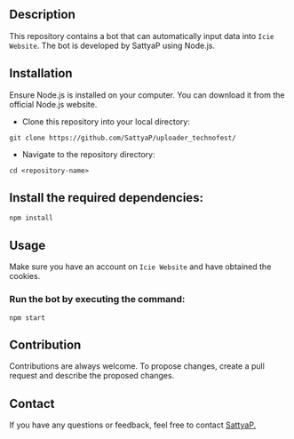 ## Description
This repository contains a bot that can automatically input data into `Icie Website`. The bot is developed by SattyaP using Node.js.

## Installation
Ensure Node.js is installed on your computer. You can download it from the official Node.js website.

- Clone this repository into your local directory:

`git clone https://github.com/SattyaP/uploader_technofest/`
- Navigate to the repository directory:

`cd <repository-name>`
## Install the required dependencies:

`npm install`

## Usage
Make sure you have an account on `Icie Website` and have obtained the cookies.

### Run the bot by executing the command:

`npm start`

## Contribution
Contributions are always welcome. To propose changes, create a pull request and describe the proposed changes.

## Contact
If you have any questions or feedback, feel free to contact [SattyaP.](https://github.com/SattyaP/)
